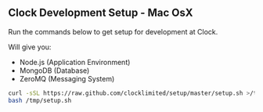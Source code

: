 ## Clock Development Setup - Mac OsX

Run the commands below to get setup for development at Clock.

Will give you:

* Node.js (Application Environment)
* MongoDB (Database)
* ZeroMQ (Messaging System)

```sh
curl -sSL https://raw.github.com/clocklimited/setup/master/setup.sh >/tmp/setup.sh
bash /tmp/setup.sh
```
